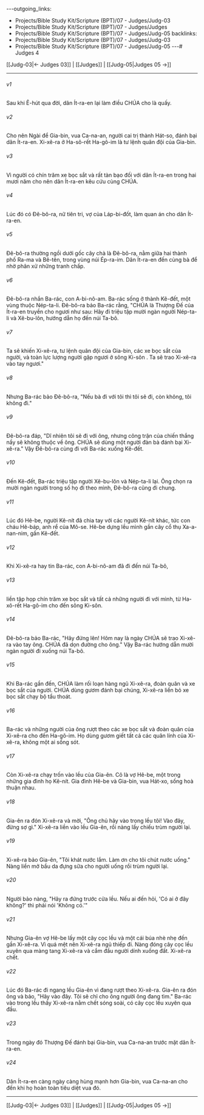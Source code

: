 ---outgoing_links:
  - Projects/Bible Study Kit/Scripture (BPT)/07 - Judges/Judg-03
  - Projects/Bible Study Kit/Scripture (BPT)/07 - Judges/Judges
  - Projects/Bible Study Kit/Scripture (BPT)/07 - Judges/Judg-05
backlinks:
  - Projects/Bible Study Kit/Scripture (BPT)/07 - Judges/Judg-03
  - Projects/Bible Study Kit/Scripture (BPT)/07 - Judges/Judg-05
---# Judges 4

[[Judg-03|← Judges 03]] | [[Judges]] | [[Judg-05|Judges 05 →]]
***



###### v1 
Sau khi Ê-hút qua đời, dân Ít-ra-en lại làm điều CHÚA cho là quấy. 

###### v2 
Cho nên Ngài để Gia-bin, vua Ca-na-an, người cai trị thành Hát-so, đánh bại dân Ít-ra-en. Xi-xê-ra ở Ha-sô-rết Ha-gô-im là tư lệnh quân đội của Gia-bin. 

###### v3 
Vì người có chín trăm xe bọc sắt và rất tàn bạo đối với dân Ít-ra-en trong hai mươi năm cho nên dân Ít-ra-en kêu cứu cùng CHÚA. 

###### v4 
Lúc đó có Đê-bô-ra, nữ tiên tri, vợ của Láp-bi-đốt, làm quan án cho dân Ít-ra-en. 

###### v5 
Đê-bô-ra thường ngồi dưới gốc cây chà là Đê-bô-ra, nằm giữa hai thành phố Ra-ma và Bê-tên, trong vùng núi Ép-ra-im. Dân Ít-ra-en đến cùng bà để nhờ phân xử những tranh chấp. 

###### v6 
Đê-bô-ra nhắn Ba-rác, con A-bi-nô-am. Ba-rác sống ở thành Kê-đết, một vùng thuộc Nép-ta-li. Đê-bô-ra bảo Ba-rác rằng, "CHÚA là Thượng Đế của Ít-ra-en truyền cho ngươi như sau: Hãy đi triệu tập mười ngàn người Nép-ta-li và Xê-bu-lôn, hướng dẫn họ đến núi Ta-bô. 

###### v7 
Ta sẽ khiến Xi-xê-ra, tư lệnh quân đội của Gia-bin, các xe bọc sắt của người, và toàn lực lượng người gặp ngươi ở sông Ki-sôn . Ta sẽ trao Xi-xê-ra vào tay ngươi." 

###### v8 
Nhưng Ba-rác bảo Đê-bô-ra, "Nếu bà đi với tôi thì tôi sẽ đi, còn không, tôi không đi." 

###### v9 
Đê-bô-ra đáp, "Dĩ nhiên tôi sẽ đi với ông, nhưng công trận của chiến thắng nầy sẽ không thuộc về ông. CHÚA sẽ dùng một người đàn bà đánh bại Xi-xê-ra." Vậy Đê-bô-ra cùng đi với Ba-rác xuống Kê-đết. 

###### v10 
Đến Kê-đết, Ba-rác triệu tập người Xê-bu-lôn và Nép-ta-li lại. Ông chọn ra mười ngàn người trong số họ đi theo mình, Đê-bô-ra cũng đi chung. 

###### v11 
Lúc đó Hê-be, người Kê-nít đã chia tay với các người Kê-nít khác, tức con cháu Hê-báp, anh rể của Mô-se. Hê-be dựng lều mình gần cây cổ thụ Xa-a-nan-nim, gần Kê-đết. 

###### v12 
Khi Xi-xê-ra hay tin Ba-rác, con A-bi-nô-am đã đi đến núi Ta-bô, 

###### v13 
liền tập họp chín trăm xe bọc sắt và tất cả những người đi với mình, từ Ha-xô-rết Ha-gô-im cho đến sông Ki-sôn. 

###### v14 
Đê-bô-ra bảo Ba-rác, "Hãy đứng lên! Hôm nay là ngày CHÚA sẽ trao Xi-xê-ra vào tay ông. CHÚA đã dọn đường cho ông." Vậy Ba-rác hướng dẫn mười ngàn người đi xuống núi Ta-bô. 

###### v15 
Khi Ba-rác gần đến, CHÚA làm rối loạn hàng ngũ Xi-xê-ra, đoàn quân và xe bọc sắt của người. CHÚA dùng gươm đánh bại chúng, Xi-xê-ra liền bỏ xe bọc sắt chạy bộ tẩu thoát. 

###### v16 
Ba-rác và những người của ông rượt theo các xe bọc sắt và đoàn quân của Xi-xê-ra cho đến Ha-gô-im. Họ dùng gươm giết tất cả các quân lính của Xi-xê-ra, không một ai sống sót. 

###### v17 
Còn Xi-xê-ra chạy trốn vào lều của Gia-ên. Cô là vợ Hê-be, một trong những gia đình họ Kê-nít. Gia đình Hê-be và Gia-bin, vua Hát-xo, sống hoà thuận nhau. 

###### v18 
Gia-ên ra đón Xi-xê-ra và mời, "Ông chủ hãy vào trong lều tôi! Vào đây, đừng sợ gì." Xi-xê-ra liền vào lều Gia-ên, rồi nàng lấy chiếu trùm người lại. 

###### v19 
Xi-xê-ra bảo Gia-ên, "Tôi khát nước lắm. Làm ơn cho tôi chút nước uống." Nàng liền mở bầu da đựng sữa cho người uống rồi trùm người lại. 

###### v20 
Người bảo nàng, "Hãy ra đứng trước cửa lều. Nếu ai đến hỏi, 'Có ai ở đây không?' thì phải nói 'Không có.'" 

###### v21 
Nhưng Gia-ên vợ Hê-be lấy một cây cọc lều và một cái búa nhè nhẹ đến gần Xi-xê-ra. Vì quá mệt nên Xi-xê-ra ngủ thiếp đi. Nàng đóng cây cọc lều xuyên qua màng tang Xi-xê-ra và cắm đầu người dính xuống đất. Xi-xê-ra chết. 

###### v22 
Lúc đó Ba-rác đi ngang lều Gia-ên vì đang rượt theo Xi-xê-ra. Gia-ên ra đón ông và bảo, "Hãy vào đây. Tôi sẽ chỉ cho ông người ông đang tìm." Ba-rác vào trong lều thấy Xi-xê-ra nằm chết sóng soài, có cây cọc lều xuyên qua đầu. 

###### v23 
Trong ngày đó Thượng Đế đánh bại Gia-bin, vua Ca-na-an trước mặt dân Ít-ra-en. 

###### v24 
Dân Ít-ra-en càng ngày càng hùng mạnh hơn Gia-bin, vua Ca-na-an cho đến khi họ hoàn toàn tiêu diệt vua đó.

***
[[Judg-03|← Judges 03]] | [[Judges]] | [[Judg-05|Judges 05 →]]
